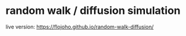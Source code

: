 # random walk / diffusion simulation

live version: https://flojoho.github.io/random-walk-diffusion/
